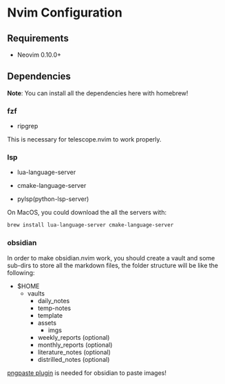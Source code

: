# Nvim Configuration

## Requirements

- Neovim 0.10.0+

## Dependencies

**Note**: You can install all the dependencies here with homebrew!

### fzf

- ripgrep

This is necessary for telescope.nvim to work properly.

### lsp

- lua-language-server

- cmake-language-server

- pylsp(python-lsp-server)

On MacOS, you could download the all the servers with:

```bash
brew install lua-language-server cmake-language-server
```
### obsidian

In order to make obsidian.nvim work, you should create a vault and some sub-dirs to store all the markdown files, the folder structure will be like the following:

- $HOME
    - vaults
        - daily_notes
        - temp-notes
        - template
        - assets
            - imgs
        - weekly_reports (optional)
        - monthly_reports (optional)
        - literature_notes (optional)
        - distrilled_notes (optional)

[pngpaste plugin](https://github.com/jcsalterego/pngpaste) is needed for obsidian to paste images!

